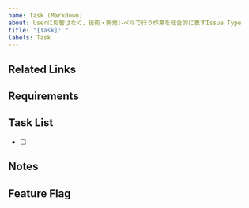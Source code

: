 ```yaml
---
name: Task (Markdown)
about: Userに影響はなく、技術・開発レベルで行う作業を総合的に表すIssue Type
title: "[Task]: "
labels: Task
---
```


## Related Links
<!-- 関連する Issue や、 Slack のリンクを記載する -->

## Requirements
<!-- 必要な要件を記述する -->

## Task List
<!-- 細分化したタスクの完了条件を記述する -->
- [ ]

## Notes
<!-- 補足事項を記載する -->

## Feature Flag
<!-- Feature Flagの名称を記載する -->
